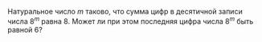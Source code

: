 Натуральное число $m$ таково, что сумма цифр в десятичной записи числа $8^m$ равна 8. Может ли при этом последняя цифра числа $8^m$ быть равной 6?